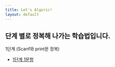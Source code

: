```yaml
---
title: Let's Algoric!
layout: default
---
```


단계 별로 정복해 나가는 학습법입니다.
---

1단계 (Scanf와 print문 정복)

* [1단계 1문항](http://183.106.113.109/30stair/area/area.php?pname=area)
